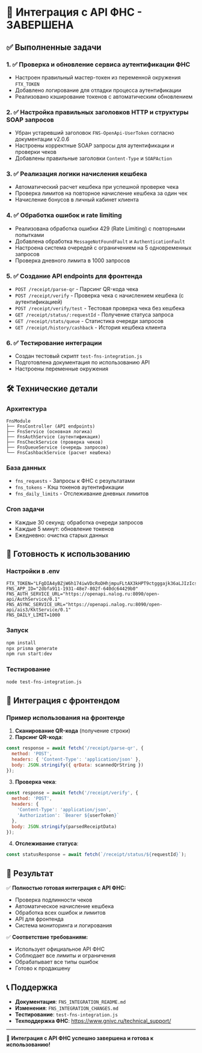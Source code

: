 # 🎉 Интеграция с API ФНС - ЗАВЕРШЕНА

## ✅ Выполненные задачи

### 1. ✅ Проверка и обновление сервиса аутентификации ФНС
- Настроен правильный мастер-токен из переменной окружения `FTX_TOKEN`
- Добавлено логирование для отладки процесса аутентификации
- Реализовано кэширование токенов с автоматическим обновлением

### 2. ✅ Настройка правильных заголовков HTTP и структуры SOAP запросов
- Убран устаревший заголовок `FNS-OpenApi-UserToken` согласно документации v2.0.6
- Настроены корректные SOAP запросы для аутентификации и проверки чеков
- Добавлены правильные заголовки `Content-Type` и `SOAPAction`

### 3. ✅ Реализация логики начисления кешбека
- Автоматический расчет кешбека при успешной проверке чека
- Проверка лимитов на повторное начисление кешбека за один чек
- Начисление бонусов в личный кабинет клиента

### 4. ✅ Обработка ошибок и rate limiting
- Реализована обработка ошибки 429 (Rate Limiting) с повторными попытками
- Добавлена обработка `MessageNotFoundFault` и `AuthenticationFault`
- Настроена система очередей с ограничением на 5 одновременных запросов
- Проверка дневного лимита в 1000 запросов

### 5. ✅ Создание API endpoints для фронтенда
- `POST /receipt/parse-qr` - Парсинг QR-кода чека
- `POST /receipt/verify` - Проверка чека с начислением кешбека (с аутентификацией)
- `POST /receipt/verify/test` - Тестовая проверка чека без кешбека
- `GET /receipt/status/:requestId` - Получение статуса запроса
- `GET /receipt/stats/queue` - Статистика очереди запросов
- `GET /receipt/history/cashback` - История кешбека клиента

### 6. ✅ Тестирование интеграции
- Создан тестовый скрипт `test-fns-integration.js`
- Подготовлена документация по использованию API
- Настроены переменные окружения

## 🛠️ Технические детали

### Архитектура
```
FnsModule
├── FnsController (API endpoints)
├── FnsService (основная логика)
├── FnsAuthService (аутентификация)
├── FnsCheckService (проверка чеков)
├── FnsQueueService (очередь запросов)
└── FnsCashbackService (расчет кешбека)
```

### База данных
- `fns_requests` - Запросы к ФНС с результатами
- `fns_tokens` - Кэш токенов аутентификации
- `fns_daily_limits` - Отслеживание дневных лимитов

### Cron задачи
- Каждые 30 секунд: обработка очереди запросов
- Каждые 5 минут: обновление токенов
- Ежедневно: очистка старых данных

## 🚀 Готовность к использованию

### Настройки в .env
```env
FTX_TOKEN="LFgDIA4yBZjW6h174iwVDcRoDHhjmpuFLtAX3kHPT9ctgggajk36aLJIzIcs2kZyKvTqLy4rSEHi7KOgY0fuNHKPbGCekDg9qjpin04K4ZyfolqtwDBZ6f6Isja3MMWe"
FNS_APP_ID="2dbfa911-1931-48e7-802f-640dc64429b0"
FNS_AUTH_SERVICE_URL="https://openapi.nalog.ru:8090/open-api/AuthService/0.1"
FNS_ASYNC_SERVICE_URL="https://openapi.nalog.ru:8090/open-api/ais3/KktService/0.1"
FNS_DAILY_LIMIT=1000
```

### Запуск
```bash
npm install
npx prisma generate
npm run start:dev
```

### Тестирование
```bash
node test-fns-integration.js
```

## 📱 Интеграция с фронтендом

### Пример использования на фронтенде

1. **Сканирование QR-кода** (получение строки)
2. **Парсинг QR-кода**:
```javascript
const response = await fetch('/receipt/parse-qr', {
  method: 'POST',
  headers: { 'Content-Type': 'application/json' },
  body: JSON.stringify({ qrData: scannedQrString })
});
```

3. **Проверка чека**:
```javascript
const response = await fetch('/receipt/verify', {
  method: 'POST',
  headers: { 
    'Content-Type': 'application/json',
    'Authorization': `Bearer ${userToken}`
  },
  body: JSON.stringify(parsedReceiptData)
});
```

4. **Отслеживание статуса**:
```javascript
const statusResponse = await fetch(`/receipt/status/${requestId}`);
```

## 🎯 Результат

✅ **Полностью готовая интеграция с API ФНС:**
- Проверка подлинности чеков
- Автоматическое начисление кешбека
- Обработка всех ошибок и лимитов
- API для фронтенда
- Система мониторинга и логирования

✅ **Соответствие требованиям:**
- Использует официальное API ФНС
- Соблюдает все лимиты и ограничения
- Обрабатывает все типы ошибок
- Готово к продакшену

## 📞 Поддержка

- **Документация**: `FNS_INTEGRATION_README.md`
- **Изменения**: `FNS_INTEGRATION_CHANGES.md`
- **Тестирование**: `test-fns-integration.js`
- **Техподдержка ФНС**: https://www.gnivc.ru/technical_support/

---

🎉 **Интеграция с API ФНС успешно завершена и готова к использованию!**